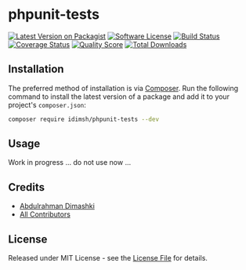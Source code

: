 # phpunit-tests

[![Latest Version on Packagist][ico-version]][link-packagist]
[![Software License][ico-license]](LICENSE.md)
[![Build Status][ico-travis]][link-travis]
[![Coverage Status][ico-scrutinizer]][link-scrutinizer]
[![Quality Score][ico-code-quality]][link-code-quality]
[![Total Downloads][ico-downloads]][link-downloads]

## Installation

The preferred method of installation is via [Composer](http://getcomposer.org/). Run the following command to install the latest version of a package and add it to your project's `composer.json`:

```bash
composer require idimsh/phpunit-tests --dev
```

## Usage
Work in progress ...  do not use now ... 

## Credits

- [Abdulrahman Dimashki][link-author]
- [All Contributors][link-contributors]

## License

Released under MIT License - see the [License File](LICENSE) for details.


[ico-version]: https://img.shields.io/packagist/v/idimsh/phpunit-tests.svg?style=flat-square
[ico-license]: https://img.shields.io/badge/license-MIT-brightgreen.svg?style=flat-square
[ico-travis]: https://img.shields.io/travis/idimsh/phpunit-tests/master.svg?style=flat-square
[ico-scrutinizer]: https://img.shields.io/scrutinizer/coverage/g/idimsh/phpunit-tests.svg?style=flat-square
[ico-code-quality]: https://img.shields.io/scrutinizer/g/idimsh/phpunit-tests.svg?style=flat-square
[ico-downloads]: https://img.shields.io/packagist/dt/idimsh/phpunit-tests.svg?style=flat-square

[link-packagist]: https://packagist.org/packages/idimsh/phpunit-tests
[link-travis]: https://travis-ci.org/idimsh/phpunit-tests
[link-scrutinizer]: https://scrutinizer-ci.com/g/idimsh/phpunit-tests/code-structure
[link-code-quality]: https://scrutinizer-ci.com/g/idimsh/phpunit-tests
[link-downloads]: https://packagist.org/packages/idimsh/phpunit-tests
[link-author]: https://github.com/idimsh
[link-contributors]: ../../contributors

